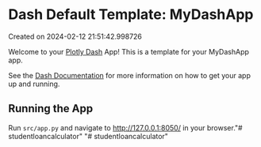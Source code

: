 # Dash Default Template: MyDashApp

Created on 2024-02-12 21:51:42.998726

Welcome to your [Plotly Dash](https://plotly.com/dash/) App! This is a template for your MyDashApp app.

See the [Dash Documentation](https://dash.plotly.com/introduction) for more information on how to get your app up and running.

## Running the App

Run `src/app.py` and navigate to http://127.0.0.1:8050/ in your browser."# studentloancalculator" 
"# studentloancalculator" 
